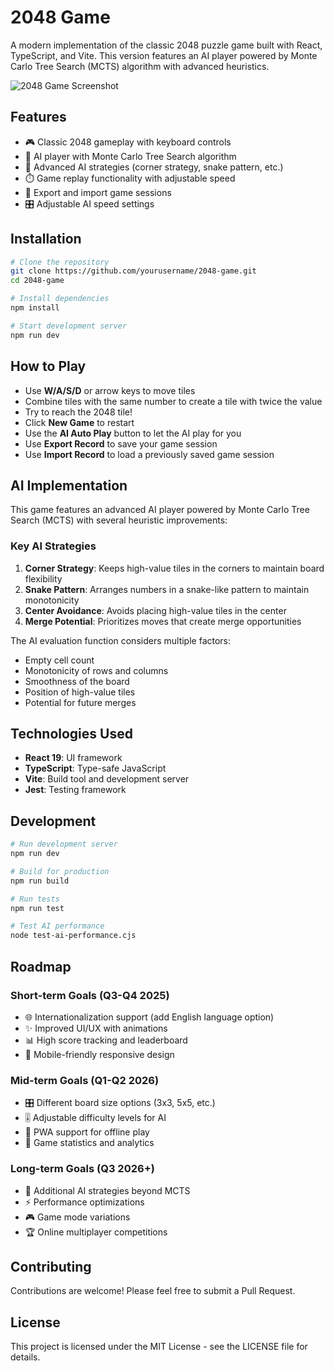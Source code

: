 # 2048 Game

A modern implementation of the classic 2048 puzzle game built with React, TypeScript, and Vite. This version features an AI player powered by Monte Carlo Tree Search (MCTS) algorithm with advanced heuristics.

![2048 Game Screenshot](https://via.placeholder.com/800x450.png?text=2048+Game+Screenshot)

## Features

- 🎮 Classic 2048 gameplay with keyboard controls
- 🤖 AI player with Monte Carlo Tree Search algorithm
- 🧠 Advanced AI strategies (corner strategy, snake pattern, etc.)
- ⏱️ Game replay functionality with adjustable speed
- 💾 Export and import game sessions
- 🎛️ Adjustable AI speed settings

## Installation

```bash
# Clone the repository
git clone https://github.com/yourusername/2048-game.git
cd 2048-game

# Install dependencies
npm install

# Start development server
npm run dev
```

## How to Play

- Use **W/A/S/D** or arrow keys to move tiles
- Combine tiles with the same number to create a tile with twice the value
- Try to reach the 2048 tile!
- Click **New Game** to restart
- Use the **AI Auto Play** button to let the AI play for you
- Use **Export Record** to save your game session
- Use **Import Record** to load a previously saved game session

## AI Implementation

This game features an advanced AI player powered by Monte Carlo Tree Search (MCTS) with several heuristic improvements:

### Key AI Strategies

1. **Corner Strategy**: Keeps high-value tiles in the corners to maintain board flexibility
2. **Snake Pattern**: Arranges numbers in a snake-like pattern to maintain monotonicity
3. **Center Avoidance**: Avoids placing high-value tiles in the center
4. **Merge Potential**: Prioritizes moves that create merge opportunities

The AI evaluation function considers multiple factors:
- Empty cell count
- Monotonicity of rows and columns
- Smoothness of the board
- Position of high-value tiles
- Potential for future merges

## Technologies Used

- **React 19**: UI framework
- **TypeScript**: Type-safe JavaScript
- **Vite**: Build tool and development server
- **Jest**: Testing framework

## Development

```bash
# Run development server
npm run dev

# Build for production
npm run build

# Run tests
npm run test

# Test AI performance
node test-ai-performance.cjs
```

## Roadmap

### Short-term Goals (Q3-Q4 2025)
- 🌐 Internationalization support (add English language option)
- ✨ Improved UI/UX with animations
- 📊 High score tracking and leaderboard
- 📱 Mobile-friendly responsive design

### Mid-term Goals (Q1-Q2 2026)
- 🎛️ Different board size options (3x3, 5x5, etc.)
- 🎚️ Adjustable difficulty levels for AI
- 🔄 PWA support for offline play
- 🎯 Game statistics and analytics

### Long-term Goals (Q3 2026+)
- 🧠 Additional AI strategies beyond MCTS
- ⚡ Performance optimizations
- 🎮 Game mode variations
- 🏆 Online multiplayer competitions

## Contributing

Contributions are welcome! Please feel free to submit a Pull Request.

## License

This project is licensed under the MIT License - see the LICENSE file for details.
